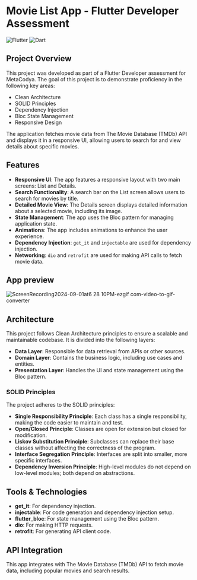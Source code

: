 # Movie List App - Flutter Developer Assessment

![Flutter](https://img.shields.io/badge/Flutter-Framework-blue.svg)
![Dart](https://img.shields.io/badge/Dart-Language-blue.svg)

## Project Overview

This project was developed as part of a Flutter Developer assessment for MetaCodya. The goal of this project is to demonstrate proficiency in the following key areas:

- Clean Architecture
- SOLID Principles
- Dependency Injection
- Bloc State Management
- Responsive Design

The application fetches movie data from The Movie Database (TMDb) API and displays it in a responsive UI, allowing users to search for and view details about specific movies.

## Features

- **Responsive UI**: The app features a responsive layout with two main screens: List and Details.
- **Search Functionality**: A search bar on the List screen allows users to search for movies by title.
- **Detailed Movie View**: The Details screen displays detailed information about a selected movie, including its image.
- **State Management**: The app uses the Bloc pattern for managing application state.
- **Animations**: The app includes animations to enhance the user experience.
- **Dependency Injection**: `get_it` and `injectable` are used for dependency injection.
- **Networking**: `dio` and `retrofit` are used for making API calls to fetch movie data.

## App preview
![ScreenRecording2024-09-01at6 28 10PM-ezgif com-video-to-gif-converter](https://github.com/user-attachments/assets/747cd9fa-78bf-4047-8e07-7eabec8745bb)

## Architecture

This project follows Clean Architecture principles to ensure a scalable and maintainable codebase. It is divided into the following layers:

- **Data Layer**: Responsible for data retrieval from APIs or other sources.
- **Domain Layer**: Contains the business logic, including use cases and entities.
- **Presentation Layer**: Handles the UI and state management using the Bloc pattern.

### SOLID Principles

The project adheres to the SOLID principles:

- **Single Responsibility Principle**: Each class has a single responsibility, making the code easier to maintain and test.
- **Open/Closed Principle**: Classes are open for extension but closed for modification.
- **Liskov Substitution Principle**: Subclasses can replace their base classes without affecting the correctness of the program.
- **Interface Segregation Principle**: Interfaces are split into smaller, more specific interfaces.
- **Dependency Inversion Principle**: High-level modules do not depend on low-level modules; both depend on abstractions.

## Tools & Technologies

- **get_it**: For dependency injection.
- **injectable**: For code generation and dependency injection setup.
- **flutter_bloc**: For state management using the Bloc pattern.
- **dio**: For making HTTP requests.
- **retrofit**: For generating API client code.

## API Integration

This app integrates with The Movie Database (TMDb) API to fetch movie data, including popular movies and search results.


